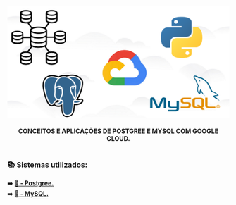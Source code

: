 <div align="center">
<img src="/Imagens/GC.png">
</div> </br>

<div align="center">
<b> CONCEITOS E APLICAÇÕES DE POSTGREE E MYSQL COM GOOGLE CLOUD. </b>
</div>

#

<h3> 📚 Sistemas utilizados: </h3>
➡️ <a href = "Postgree"> <b> 🐘 - Postgree. </a> </b> </br>
➡️ <a href = "MySQL"> <b> 🐬 - MySQL. </a> </b> </br>

